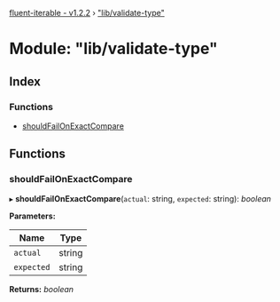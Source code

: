 [fluent-iterable - v1.2.2](../README.md) › ["lib/validate-type"](_lib_validate_type_.md)

# Module: "lib/validate-type"

## Index

### Functions

* [shouldFailOnExactCompare](_lib_validate_type_.md#shouldfailonexactcompare)

## Functions

###  shouldFailOnExactCompare

▸ **shouldFailOnExactCompare**(`actual`: string, `expected`: string): *boolean*

**Parameters:**

Name | Type |
------ | ------ |
`actual` | string |
`expected` | string |

**Returns:** *boolean*
